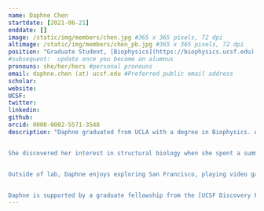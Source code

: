```yaml
---
name: Daphne Chen
startdate: [2021-06-21]
enddate: []
image: /static/img/members/chen.jpg #365 x 365 pixels, 72 dpi
altimage: /static/img/members/chen_pb.jpg #365 x 365 pixels, 72 dpi
position: "Graduate Student, [Biophysics](https://biophysics.ucsf.edu) ([Discovery Fellow](https://graduate.ucsf.edu/discovery-fellows-program))"
#subsequent:  update once you become an alumnus
pronouns: she/her/hers #personal pronouns
email: daphne.chen (at) ucsf.edu #Preferred public email address
scholar:
website:
UCSF:
twitter:
linkedin:
github:
orcid: 0000-0002-5571-3548
description: "Daphne graduated from UCLA with a degree in Biophysics. As an undergraduate, she studied the effects of chaotropes and kosmotropes on protein hydration layers under the guidance of [Dr. Giovanni Zocchi](https://zocchi.physics.ucla.edu).


She discovered her interest in structural biology when she spent a summer working under [Dr. Kliment Verba](https://verbalab.ucsf.edu) at UCSF, and will pursue structural biology-related projects as a member of the Fraser lab.


Outside of lab, Daphne enjoys exploring San Francisco, playing video games, reading, and playing with her cat [Lilly](/pets/#Lilly).


Daphne is supported by a graduate fellowship from the [UCSF Discovery Fellows Program](https://graduate.ucsf.edu/discovery-fellows-program)."
---
```

